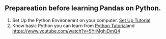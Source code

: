 ## Prepareation before learning Pandas on Python.

1. Set Up the Python Environemnt on your computer. [Set Up Tutorial](Set_Up/Set_up.md)
2. Know basic Python 
you can learn from [Python Tutorial](https://www.tutorialspoint.com/python/python_environment.htm)and https://www.youtube.com/watch?v=5Y-MghiDmQ4
